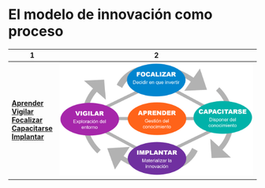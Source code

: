 # El modelo de innovación como proceso

|1|2|
-|-
[**Aprender**](aprender.md)<br />[**Vigilar**](vigilanciaTecnológica.md)<br />[**Focalizar**](focalizar.md)<br />[**Capacitarse**](capacitarse.md)<br />[**Implantar**](implantar.md) | ![](/images/innovacion.png) 